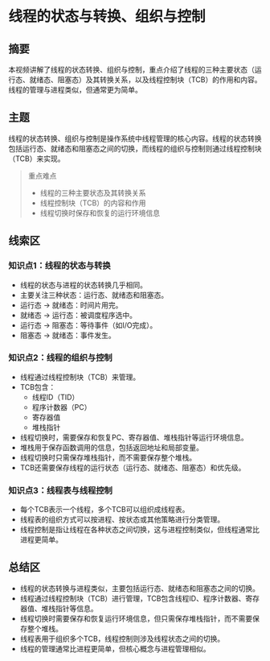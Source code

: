 # 线程的状态与转换、组织与控制

## 摘要

本视频讲解了线程的状态转换、组织与控制，重点介绍了线程的三种主要状态（运行态、就绪态、阻塞态）及其转换关系，以及线程控制块（TCB）的作用和内容。线程的管理与进程类似，但通常更为简单。

## 主题

线程的状态转换、组织与控制是操作系统中线程管理的核心内容。线程的状态转换包括运行态、就绪态和阻塞态之间的切换，而线程的组织与控制则通过线程控制块（TCB）来实现。

> 重点难点
>
> - 线程的三种主要状态及其转换关系
> - 线程控制块（TCB）的内容和作用
> - 线程切换时保存和恢复的运行环境信息

## 线索区

### 知识点1：线程的状态与转换
- 线程的状态与进程的状态转换几乎相同。
- 主要关注三种状态：运行态、就绪态和阻塞态。
- 运行态 $\rightarrow$ 就绪态：时间片用完。
- 就绪态 $\rightarrow$ 运行态：被调度程序选中。
- 运行态 $\rightarrow$ 阻塞态：等待事件（如I/O完成）。
- 阻塞态 $\rightarrow$ 就绪态：事件发生。

### 知识点2：线程的组织与控制
- 线程通过线程控制块（TCB）来管理。
- TCB包含：
  - 线程ID（TID）
  - 程序计数器（PC）
  - 寄存器值
  - 堆栈指针
- 线程切换时，需要保存和恢复PC、寄存器值、堆栈指针等运行环境信息。
- 堆栈用于保存函数调用的信息，包括返回地址和局部变量。
- 线程切换时只需保存堆栈指针，而不需要保存整个堆栈。
- TCB还需要保存线程的运行状态（运行态、就绪态、阻塞态）和优先级。

### 知识点3：线程表与线程控制
- 每个TCB表示一个线程，多个TCB可以组织成线程表。
- 线程表的组织方式可以按进程、按状态或其他策略进行分类管理。
- 线程控制是指让线程在各种状态之间切换，这与进程控制类似，但线程通常比进程更简单。

## 总结区

- 线程的状态转换与进程类似，主要包括运行态、就绪态和阻塞态之间的切换。
- 线程通过线程控制块（TCB）进行管理，TCB包含线程ID、程序计数器、寄存器值、堆栈指针等信息。
- 线程切换时需要保存和恢复运行环境信息，但只需保存堆栈指针，而不需要保存整个堆栈。
- 线程表用于组织多个TCB，线程控制则涉及线程状态之间的切换。
- 线程的管理通常比进程更简单，但核心概念与进程管理相似。
